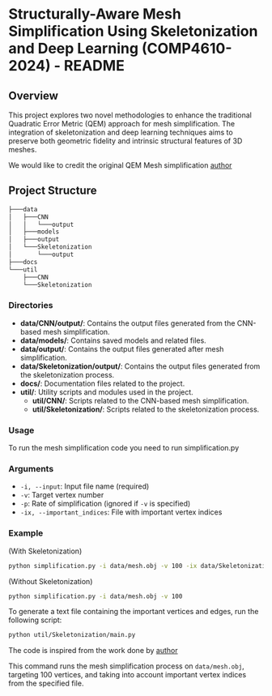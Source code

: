 # Structurally-Aware Mesh Simplification Using Skeletonization and Deep Learning (COMP4610-2024) - README

## Overview

This project explores two novel methodologies to enhance the traditional Quadratic Error Metric (QEM) approach for mesh simplification. The integration of skeletonization and deep learning techniques aims to preserve both geometric fidelity and intrinsic structural features of 3D meshes.

We would like to credit the original QEM Mesh simplification [author](https://github.com/astaka-pe)

## Project Structure

```md
├───data
│   ├───CNN
│   │   └───output
│   ├───models
│   ├───output
│   └───Skeletonization
│       └───output
├───docs
└───util
    ├───CNN
    └───Skeletonization
```

### Directories


- **data/CNN/output/**: Contains the output files generated from the CNN-based mesh simplification.
- **data/models/**: Contains saved models and related files.
- **data/output/**: Contains the output files generated after mesh simplification.
- **data/Skeletonization/output/**: Contains the output files generated from the skeletonization process.
- **docs/**: Documentation files related to the project.
- **util/**: Utility scripts and modules used in the project.
  - **util/CNN/**: Scripts related to the CNN-based mesh simplification.
  - **util/Skeletonization/**: Scripts related to the skeletonization process.


### Usage

To run the mesh simplification code you need to run simplification.py

### Arguments

- `-i, --input`: Input file name (required)
- `-v`: Target vertex number
- `-p`: Rate of simplification (ignored if `-v` is specified)
- `-ix, --important_indices`: File with important vertex indices

### Example

(With Skeletonization)

```bash
python simplification.py -i data/mesh.obj -v 100 -ix data/Skeletonization/output/important_indices.txt
```

(Without Skeletonization)

```bash
python simplification.py -i data/mesh.obj -v 100
```

To generate a text file containing the important vertices and edges, run the following script:


```sh
python util/Skeletonization/main.py
```
The code is inspired from the work done by [author](https://github.com/navis-org/skeletor)

This command runs the mesh simplification process on `data/mesh.obj`, targeting 100 vertices, and taking into account important vertex indices from the specified file.
